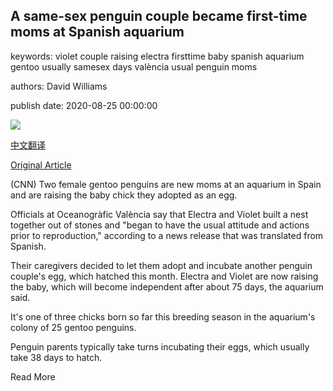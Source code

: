 ## A same-sex penguin couple became first-time moms at Spanish aquarium

keywords: violet couple raising electra firsttime baby spanish aquarium gentoo usually samesex days valència usual penguin moms

authors: David Williams

publish date: 2020-08-25 00:00:00

![](https://cdn.cnn.com/cnnnext/dam/assets/200825122950-01-same-sex-penguins-super-tease.jpg)

[中文翻译](A%20same-sex%20penguin%20couple%20became%20first-time%20moms%20at%20Spanish%20aquarium_zh.md)

[Original Article](https://edition.cnn.com/2020/08/25/world/same-sex-penguin-moms-scn-trnd/index.html)

(CNN) Two female gentoo penguins are new moms at an aquarium in Spain and are raising the baby chick they adopted as an egg.

Officials at Oceanogràfic València say that Electra and Violet built a nest together out of stones and "began to have the usual attitude and actions prior to reproduction," according to a news release that was translated from Spanish.

Their caregivers decided to let them adopt and incubate another penguin couple's egg, which hatched this month. Electra and Violet are now raising the baby, which will become independent after about 75 days, the aquarium said.

It's one of three chicks born so far this breeding season in the aquarium's colony of 25 gentoo penguins.

Penguin parents typically take turns incubating their eggs, which usually take 38 days to hatch.

Read More
